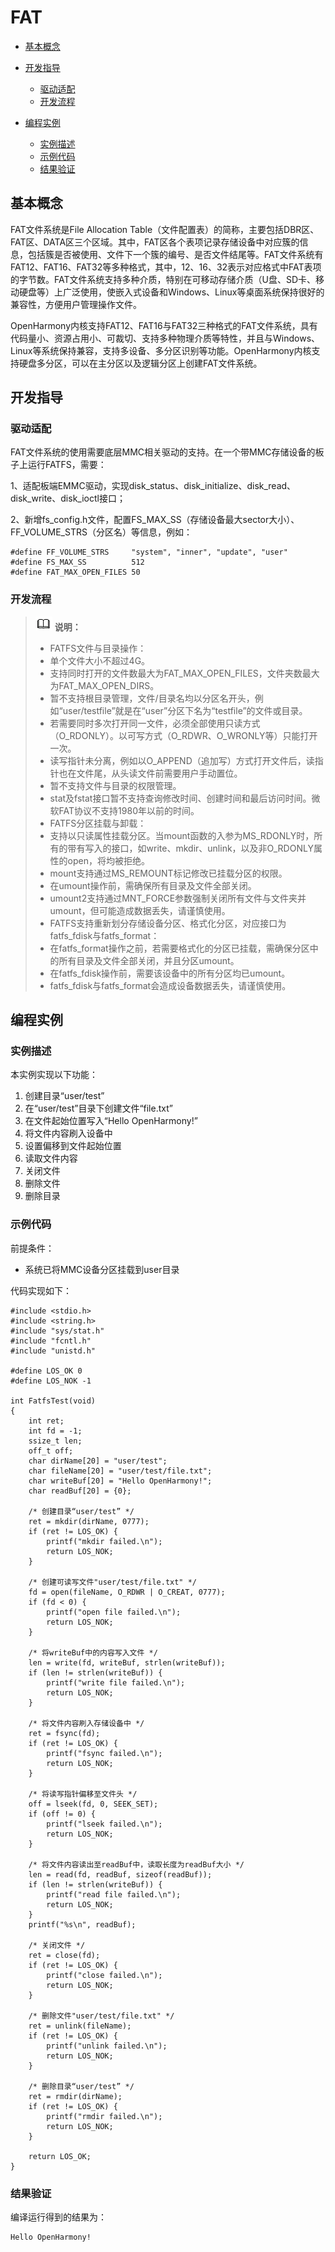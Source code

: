 # FAT<a name="ZH-CN_TOPIC_0000001153180399"></a>

-   [基本概念](#section1772629121418)
-   [开发指导](#section1149072811148)
    -   [驱动适配](#section19174939191414)
    -   [开发流程](#section131211626151513)

-   [编程实例](#section1133718619459)
    -   [实例描述](#section45337345313)
    -   [示例代码](#section119813171539)
    -   [结果验证](#section7987101232311)


## 基本概念<a name="section1772629121418"></a>

FAT文件系统是File Allocation Table（文件配置表）的简称，主要包括DBR区、FAT区、DATA区三个区域。其中，FAT区各个表项记录存储设备中对应簇的信息，包括簇是否被使用、文件下一个簇的编号、是否文件结尾等。FAT文件系统有FAT12、FAT16、FAT32等多种格式，其中，12、16、32表示对应格式中FAT表项的字节数。FAT文件系统支持多种介质，特别在可移动存储介质（U盘、SD卡、移动硬盘等）上广泛使用，使嵌入式设备和Windows、Linux等桌面系统保持很好的兼容性，方便用户管理操作文件。

OpenHarmony内核支持FAT12、FAT16与FAT32三种格式的FAT文件系统，具有代码量小、资源占用小、可裁切、支持多种物理介质等特性，并且与Windows、Linux等系统保持兼容，支持多设备、多分区识别等功能。OpenHarmony内核支持硬盘多分区，可以在主分区以及逻辑分区上创建FAT文件系统。

## 开发指导<a name="section1149072811148"></a>

### 驱动适配<a name="section19174939191414"></a>

FAT文件系统的使用需要底层MMC相关驱动的支持。在一个带MMC存储设备的板子上运行FATFS，需要：

1、适配板端EMMC驱动，实现disk\_status、disk\_initialize、disk\_read、disk\_write、disk\_ioctl接口；

2、新增fs\_config.h文件，配置FS\_MAX\_SS（存储设备最大sector大小）、FF\_VOLUME\_STRS（分区名）等信息，例如：

```
#define FF_VOLUME_STRS     "system", "inner", "update", "user"
#define FS_MAX_SS          512
#define FAT_MAX_OPEN_FILES 50
```

### 开发流程<a name="section131211626151513"></a>

>![](../public_sys-resources/icon-note.gif) **说明：** 
>-   FATFS文件与目录操作：
>    -   单个文件大小不超过4G。
>    -   支持同时打开的文件数最大为FAT\_MAX\_OPEN\_FILES，文件夹数最大为FAT\_MAX\_OPEN\_DIRS。
>    -   暂不支持根目录管理，文件/目录名均以分区名开头，例如“user/testfile”就是在“user”分区下名为“testfile”的文件或目录。
>    -   若需要同时多次打开同一文件，必须全部使用只读方式（O\_RDONLY）。以可写方式（O\_RDWR、O\_WRONLY等）只能打开一次。
>    -   读写指针未分离，例如以O\_APPEND（追加写）方式打开文件后，读指针也在文件尾，从头读文件前需要用户手动置位。
>    -   暂不支持文件与目录的权限管理。
>    -   stat及fstat接口暂不支持查询修改时间、创建时间和最后访问时间。微软FAT协议不支持1980年以前的时间。
>-   FATFS分区挂载与卸载：
>    -   支持以只读属性挂载分区。当mount函数的入参为MS\_RDONLY时，所有的带有写入的接口，如write、mkdir、unlink，以及非O\_RDONLY属性的open，将均被拒绝。
>    -   mount支持通过MS\_REMOUNT标记修改已挂载分区的权限。
>    -   在umount操作前，需确保所有目录及文件全部关闭。
>    -   umount2支持通过MNT\_FORCE参数强制关闭所有文件与文件夹并umount，但可能造成数据丢失，请谨慎使用。
>-   FATFS支持重新划分存储设备分区、格式化分区，对应接口为fatfs\_fdisk与fatfs\_format：
>    -   在fatfs\_format操作之前，若需要格式化的分区已挂载，需确保分区中的所有目录及文件全部关闭，并且分区umount。
>    -   在fatfs\_fdisk操作前，需要该设备中的所有分区均已umount。
>    -   fatfs\_fdisk与fatfs\_format会造成设备数据丢失，请谨慎使用。

## 编程实例<a name="section1133718619459"></a>

### 实例描述<a name="section45337345313"></a>

本实例实现以下功能：

1.  创建目录“user/test”
2.  在“user/test”目录下创建文件“file.txt”
3.  在文件起始位置写入“Hello OpenHarmony!”
4.  将文件内容刷入设备中
5.  设置偏移到文件起始位置
6.  读取文件内容
7.  关闭文件
8.  删除文件
9.  删除目录

### 示例代码<a name="section119813171539"></a>

前提条件：

-   系统已将MMC设备分区挂载到user目录

代码实现如下：

```
#include <stdio.h>
#include <string.h>
#include "sys/stat.h"
#include "fcntl.h"
#include "unistd.h"

#define LOS_OK 0
#define LOS_NOK -1

int FatfsTest(void) 
{     
    int ret;
    int fd = -1;
    ssize_t len;
    off_t off;
    char dirName[20] = "user/test";
    char fileName[20] = "user/test/file.txt";
    char writeBuf[20] = "Hello OpenHarmony!";
    char readBuf[20] = {0};

    /* 创建目录“user/test” */
    ret = mkdir(dirName, 0777);
    if (ret != LOS_OK) {
        printf("mkdir failed.\n");
        return LOS_NOK;
    }

    /* 创建可读写文件"user/test/file.txt" */
    fd = open(fileName, O_RDWR | O_CREAT, 0777);
    if (fd < 0) {
        printf("open file failed.\n");
        return LOS_NOK;
    }

    /* 将writeBuf中的内容写入文件 */
    len = write(fd, writeBuf, strlen(writeBuf));
    if (len != strlen(writeBuf)) {
        printf("write file failed.\n");
        return LOS_NOK;
    }

    /* 将文件内容刷入存储设备中 */
    ret = fsync(fd);
    if (ret != LOS_OK) {
        printf("fsync failed.\n");
        return LOS_NOK;
    }

    /* 将读写指针偏移至文件头 */
    off = lseek(fd, 0, SEEK_SET);
    if (off != 0) {
        printf("lseek failed.\n");
        return LOS_NOK;
    }

    /* 将文件内容读出至readBuf中，读取长度为readBuf大小 */
    len = read(fd, readBuf, sizeof(readBuf));
    if (len != strlen(writeBuf)) {
        printf("read file failed.\n");
        return LOS_NOK;
    }
    printf("%s\n", readBuf);

    /* 关闭文件 */
    ret = close(fd);
    if (ret != LOS_OK) {
        printf("close failed.\n");
        return LOS_NOK;
    }

    /* 删除文件"user/test/file.txt" */
    ret = unlink(fileName);
    if (ret != LOS_OK) {
        printf("unlink failed.\n");
        return LOS_NOK;
    }

    /* 删除目录“user/test” */
    ret = rmdir(dirName);
    if (ret != LOS_OK) {
        printf("rmdir failed.\n");
        return LOS_NOK;
    }

    return LOS_OK;
}
```

### 结果验证<a name="section7987101232311"></a>

编译运行得到的结果为：

```
Hello OpenHarmony!
```

